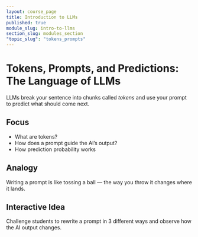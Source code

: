 ```yaml
---
layout: course_page
title: Introduction to LLMs
published: true
module_slug: intro-to-llms
section_slug: modules_section
"topic_slug": "tokens_prompts"
---
```


# Tokens, Prompts, and Predictions: The Language of LLMs

LLMs break your sentence into chunks called *tokens* and use your prompt to predict what should come next.

## Focus
- What are tokens?
- How does a prompt guide the AI’s output?
- How prediction probability works

## Analogy
Writing a prompt is like tossing a ball — the way you throw it changes where it lands.

## Interactive Idea
Challenge students to rewrite a prompt in 3 different ways and observe how the AI output changes.
